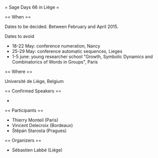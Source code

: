 = Sage Days 66 in Liège =

== When ==

Dates to be decided. Between February and April 2015.

Dates to avoid

 * 18-22 May: conference numeration, Nancy
 * 25-29 May: conference automatic sequences, Lieges
 * 1-5 june: young researcher school "Growth, Symbolic Dynamics and Combinatorics of Words in Groups", Paris

== Where ==

Université de Liège, Belgium

== Confirmed Speakers ==

 * 

== Participants ==

 * Thierry Monteil (Paris)
 * Vincent Delecroix (Bordeaux)
 * Štěpán Starosta (Pragues)

== Organizers ==

  * Sébastien Labbé (Liège)
